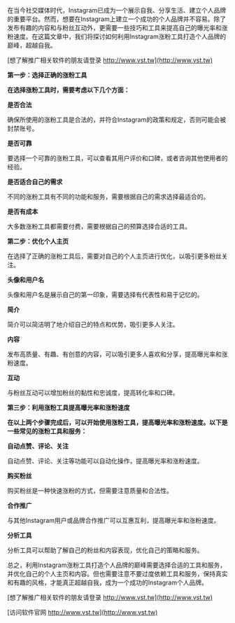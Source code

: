 在当今社交媒体时代，Instagram已成为一个展示自我、分享生活、建立个人品牌的重要平台。然而，想要在Instagram上建立一个成功的个人品牌并不容易。除了发布有趣的内容和与粉丝互动外，更需要一些技巧和工具来提高自己的曝光率和涨粉速度。在这篇文章中，我们将探讨如何利用Instagram涨粉工具打造个人品牌的巅峰，超越自我。

[想了解推广相关软件的朋友请登录 http://www.vst.tw](http://www.vst.tw)

**第一步：选择正确的涨粉工具**

**在选择涨粉工具时，需要考虑以下几个方面：**

**是否合法**

确保所使用的涨粉工具是合法的，并符合Instagram的政策和规定，否则可能会被封禁账号。

**是否可靠**

要选择一个可靠的涨粉工具，可以查看其用户评价和口碑，或者咨询其他使用者的经验。

**是否适合自己的需求**

不同的涨粉工具有不同的功能和服务，需要根据自己的需求选择最适合的。

**是否有成本**

大多数涨粉工具都需要付费，需要根据自己的预算选择合适的工具。

**第二步：优化个人主页**

在选择了正确的涨粉工具后，需要对自己的个人主页进行优化，以吸引更多粉丝关注。

**头像和用户名**

头像和用户名是展示自己的第一印象，需要选择有代表性和易于记忆的。

**简介**

简介可以简洁明了地介绍自己的特点和优势，吸引更多人关注。

**内容**

发布高质量、有趣、有创意的内容，可以吸引更多人喜欢和分享，提高曝光率和涨粉速度。

**互动**

与粉丝互动可以增加粉丝的黏性和忠诚度，提高转化率和口碑。

**第三步：利用涨粉工具提高曝光率和涨粉速度**

**在以上两个步骤完成后，可以开始使用涨粉工具，提高曝光率和涨粉速度。以下是一些常见的涨粉工具和服务：**

**自动点赞、评论、关注**

自动点赞、评论、关注等功能可以自动化操作，提高曝光率和涨粉速度。

**购买粉丝**

购买粉丝是一种快速涨粉的方式，但需要注意质量和合法性。

**合作推广**

与其他Instagram用户或品牌合作推广可以互惠互利，提高曝光率和涨粉速度。

**分析工具**

分析工具可以帮助了解自己的粉丝和内容表现，优化自己的策略和服务。

总之，利用Instagram涨粉工具打造个人品牌的巅峰需要选择合适的工具和服务，并优化自己的个人主页和内容。但也需要注意不要过度依赖工具和服务，保持真实和有趣的风格，才能真正超越自我，成为一个成功的Instagram个人品牌。

[想了解推广相关软件的朋友请登录 http://www.vst.tw](http://www.vst.tw)


[访问软件官网 http://www.vst.tw](http://www.vst.tw)
